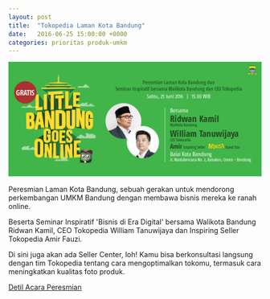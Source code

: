 ```yaml
---
layout: post
title:  "Tokopedia Laman Kota Bandung"
date:   2016-06-25 15:00:00 +0000
categories: prioritas produk-umkm
---
```


![Tokopedia Laman Kota Bandung](/assets/tokopedia-laman-kota-bandung.jpg)

Peresmian Laman Kota Bandung, sebuah gerakan untuk mendorong perkembangan UMKM Bandung dengan membawa bisnis mereka ke ranah online.

Beserta Seminar Inspiratif  'Bisnis di Era Digital' bersama Walikota Bandung Ridwan Kamil, CEO Tokopedia William Tanuwijaya dan Inspiring Seller Tokopedia Amir Fauzi.

Di sini juga akan ada Seller Center, loh! Kamu bisa berkonsultasi langsung dengan tim Tokopedia tentang cara mengoptimalkan tokomu, termasuk cara meningkatkan kualitas foto produk.

[Detil Acara Peresmian](https://kota.tokopedia.com/bandung/event/peresmian-laman-kota-bandung-seminar-inspiratif)
